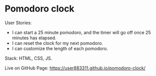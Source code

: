 # Pomodoro clock

User Stories: 
- I can start a 25 minute pomodoro, and the timer will go off once 25 minutes has elapsed.
- I can reset the clock for my next pomodoro.
- I can customize the length of each pomodoro.

Stack: HTML, CSS, JS. 

Live on GitHub Page: https://user883311.github.io/pomodoro-clock/


